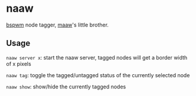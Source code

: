 # naaw

[bspwm](https://github.com/baskerville/bspwm) node tagger, [maaw](https://gitlab.com/samaingw/maaw)'s little brother.

## Usage

`naaw server x`: start the naaw server, tagged nodes will get a border width of x pixels

`naaw tag`: toggle the tagged/untagged status of the currently selected node

`naaw show`: show/hide the currently tagged nodes
